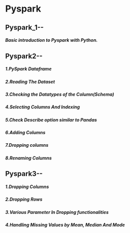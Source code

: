 # Pyspark

## Pyspark_1--
##### Basic introduction to Pyspark with Python.

## Pyspark2--
##### 1.PySpark Dataframe
##### 2.Reading The Dataset
##### 3.Checking the Datatypes of the Column(Schema)
##### 4.Selecting Columns And Indexing
##### 5.Check Describe option similar to Pandas
##### 6.Adding Columns
##### 7.Dropping columns
##### 8.Renaming Columns


## Pyspark3--
##### 1.Dropping Columns
##### 2.Dropping Rows
##### 3.Various Parameter In Dropping functionalities
##### 4.Handling Missing Values by Mean, Median And Mode

